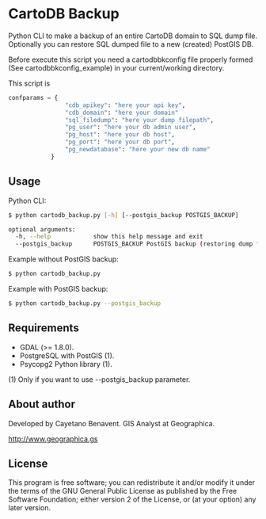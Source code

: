 # CartoDB Backup
Python CLI to make a backup of an entire CartoDB domain to SQL dump file.
Optionally you can restore SQL dumped file to a new (created) PostGIS DB.

Before execute this script you need a cartodbbkconfig file properly
formed (See cartodbbkconfig_example) in your current/working directory.

This script is

```python
confparams = {
                "cdb_apikey": "here your api key",
                "cdb_domain": "here your domain"
                "sql_filedump": "here your dump filepath",
                "pg_user": "here your db admin user",
                "pg_host": "here your db host",
                "pg_port": "here your db port",
                "pg_newdatabase": "here your new db name"
            }
```

## Usage
Python CLI:

```bash
$ python cartodb_backup.py [-h] [--postgis_backup POSTGIS_BACKUP]

optional arguments:
  -h, --help            show this help message and exit
  --postgis_backup      POSTGIS_BACKUP PostGIS backup (restoring dump file created)

```
Example without PostGIS backup:
```bash
$ python cartodb_backup.py

```
Example with PostGIS backup:
```bash
$ python cartodb_backup.py --postgis_backup

```

## Requirements
- GDAL (>= 1.8.0).
- PostgreSQL with PostGIS (1).
- Psycopg2 Python library (1).

(1) Only if you want to use --postgis_backup parameter.

## About author
Developed by Cayetano Benavent.
GIS Analyst at Geographica.

http://www.geographica.gs


## License
This program is free software; you can redistribute it and/or modify
it under the terms of the GNU General Public License as published by
the Free Software Foundation; either version 2 of the License, or
(at your option) any later version.
